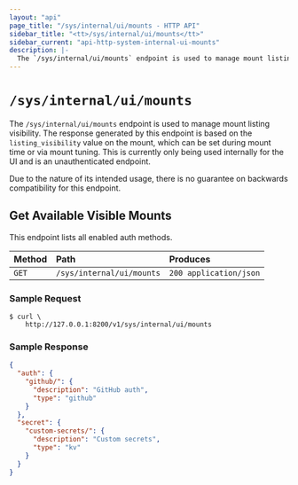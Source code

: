 ```yaml
---
layout: "api"
page_title: "/sys/internal/ui/mounts - HTTP API"
sidebar_title: "<tt>/sys/internal/ui/mounts</tt>"
sidebar_current: "api-http-system-internal-ui-mounts"
description: |-
  The `/sys/internal/ui/mounts` endpoint is used to manage mount listing visibility.
---
```


# `/sys/internal/ui/mounts`

The `/sys/internal/ui/mounts` endpoint is used to manage mount listing
visibility. The response generated by this endpoint is based on the
`listing_visibility` value on the mount, which can be set during mount time or
via mount tuning. This is currently only being used internally for the UI and is
an unauthenticated endpoint.

Due to the nature of its intended usage, there is no guarantee on backwards
compatibility for this endpoint.

## Get Available Visible Mounts

This endpoint lists all enabled auth methods.

| Method |           Path            |        Produces        |
| :----- | :------------------------ | :--------------------- |
| `GET`  | `/sys/internal/ui/mounts` | `200 application/json` |


### Sample Request

```
$ curl \
    http://127.0.0.1:8200/v1/sys/internal/ui/mounts
```

### Sample Response

```json
{
  "auth": {
    "github/": {
      "description": "GitHub auth",
      "type": "github"
    }
  },
  "secret": {
    "custom-secrets/": {
      "description": "Custom secrets",
      "type": "kv"
    }
  }
}
```
